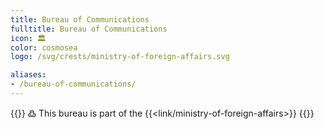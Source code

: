 ```yaml
---
title: Bureau of Communications
fulltitle: Bureau of Communications
icon: 🏛️
color: cosmosea
logo: /svg/crests/ministry-of-foreign-affairs.svg

aliases:
- /bureau-of-communications/
---
```

{{<note>}}
߷ This bureau is part of the {{<link/ministry-of-foreign-affairs>}}
{{</note>}}